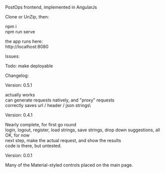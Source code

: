 PostOps frontend, implemented in AngularJs

Clone or UnZip, then:

npm i\
npm run serve

the app runs here:\
http://localhost:8080

Issues:



Todo:
make deployable

Changelog:

Version: 0.5.1

actually works\
can generate requests natively, and "proxy" requests\
correctly saves url / header / json strings\

Version: 0.4.1

Nearly complete, for first go round\
login, logout, register, load strings, save strings, drop down suggestions, all OK, for now\
next step, make the actual request, and show the results\
code is there, but untested.

Version: 0.0.1

Many of the Material-styled controls placed on the main page.